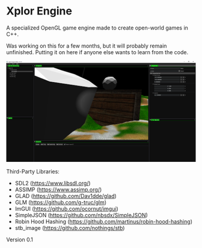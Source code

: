 # Xplor Engine

A specialized OpenGL game engine made to create open-world games in C++.

Was working on this for a few months, but it will probably remain unfinished. Putting it on here if anyone else wants to learn from the code.

<img src="xplor-engine-screenshot.png">

Third-Party Libraries:

- SDL2 (https://www.libsdl.org/)
- ASSIMP (https://www.assimp.org/)
- GLAD (https://github.com/Dav1dde/glad)
- GLM (https://github.com/g-truc/glm)
- ImGUI (https://github.com/ocornut/imgui)
- SimpleJSON (https://github.com/nbsdx/SimpleJSON)
- Robin Hood Hashing (https://github.com/martinus/robin-hood-hashing)
- stb_image (https://github.com/nothings/stb)

Version 0.1
